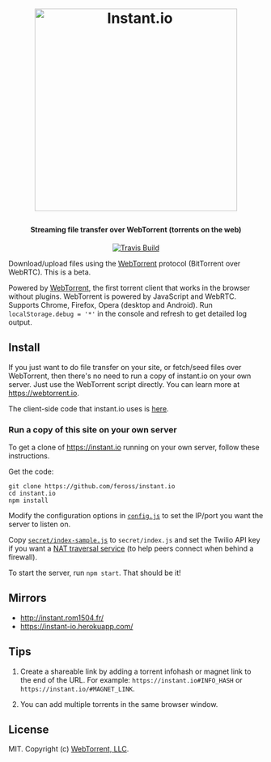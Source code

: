 <h1 align="center">

  <a href="https://webtorrent.io"><img src="https://instant.io/logo.svg" alt="Instant.io" width="400"></a>
  <br>
</h1>

<h4 align="center">Streaming file transfer over WebTorrent (torrents on the web)</h4>

<p align="center">
  <a href="https://travis-ci.org/feross/instant.io">
    <img src="https://img.shields.io/travis/feross/instant.io/master.svg"
         alt="Travis Build">
  </a>
</p>

Download/upload files using the [WebTorrent](http://webtorrent.io) protocol (BitTorrent
over WebRTC). This is a beta.

Powered by [WebTorrent](http://webtorrent.io), the first torrent client that works in the
browser without plugins. WebTorrent is powered by JavaScript and WebRTC. Supports Chrome,
Firefox, Opera (desktop and Android). Run <code>localStorage.debug = '*'</code> in the
console and refresh to get detailed log output.

## Install

If you just want to do file transfer on your site, or fetch/seed files over WebTorrent, then there's no need to run a copy of instant.io on your own server. Just use the WebTorrent script directly. You can learn more at https://webtorrent.io.

The client-side code that instant.io uses is [here](https://github.com/feross/instant.io/blob/master/client/index.js).

### Run a copy of this site on your own server

To get a clone of https://instant.io running on your own server, follow these instructions.

Get the code:

```
git clone https://github.com/feross/instant.io
cd instant.io
npm install
```

Modify the configuration options in [`config.js`](https://github.com/feross/instant.io/blob/master/config.js) to set the IP/port you want the server to listen on.

Copy [`secret/index-sample.js`](https://github.com/feross/instant.io/blob/master/secret/index-sample.js) to `secret/index.js` and set the Twilio API key if you want a [NAT traversal service](https://www.twilio.com/stun-turn) (to help peers connect when behind a firewall).

To start the server, run `npm start`. That should be it!

## Mirrors

- http://instant.rom1504.fr/
- https://instant-io.herokuapp.com/

## Tips

1. Create a shareable link by adding a torrent infohash or magnet link to the end
of the URL. For example: `https://instant.io#INFO_HASH` or `https://instant.io/#MAGNET_LINK`.

2. You can add multiple torrents in the same browser window.

## License

MIT. Copyright (c) [WebTorrent, LLC](https://webtorrent.io).

